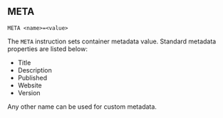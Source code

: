 ## META

	META <name>=<value>

The `META` instruction sets container metadata value. Standard metadata properties are listed below:

* Title
* Description
* Published
* Website
* Version

Any other name can be used for custom metadata.